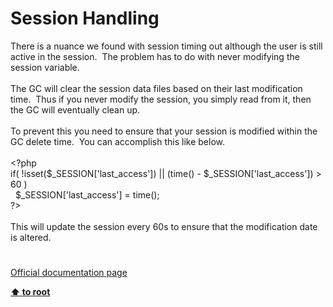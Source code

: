 # Session Handling




<div class="phpcode"><span class="html">
There is a nuance we found with session timing out although the user is still active in the session.&#xA0; The problem has to do with never modifying the session variable.
<br>
<br>The GC will clear the session data files based on their last modification time.&#xA0; Thus if you never modify the session, you simply read from it, then the GC will eventually clean up.
<br>
<br>To prevent this you need to ensure that your session is modified within the GC delete time.&#xA0; You can accomplish this like below.
<br>
<br><span class="default">&lt;?php
<br></span><span class="keyword">if( !isset(</span><span class="default">$_SESSION</span><span class="keyword">[</span><span class="string">&apos;last_access&apos;</span><span class="keyword">]) || (</span><span class="default">time</span><span class="keyword">() - </span><span class="default">$_SESSION</span><span class="keyword">[</span><span class="string">&apos;last_access&apos;</span><span class="keyword">]) &gt; </span><span class="default">60 </span><span class="keyword">)
<br>&#xA0; </span><span class="default">$_SESSION</span><span class="keyword">[</span><span class="string">&apos;last_access&apos;</span><span class="keyword">] = </span><span class="default">time</span><span class="keyword">();
<br></span><span class="default">?&gt;
<br></span>
<br>This will update the session every 60s to ensure that the modification date is altered.</span>
</div>
  

#

[Official documentation page](https://www.php.net/manual/en/book.session.php)

**[⬆ to root](/)**